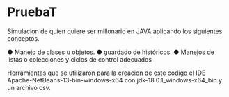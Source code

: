 # PruebaT

Simulacion de quien quiere ser millonario  en JAVA aplicando los siguientes conceptos.

● Manejo de clases u objetos.
● guardado de históricos.
● Manejos de listas o colecciones y ciclos de control adecuados

Herramientas que se utilizaron para la creacion de este codigo el IDE Apache-NetBeans-13-bin-windows-x64 con jdk-18.0.1_windows-x64_bin y un archivo csv. 
